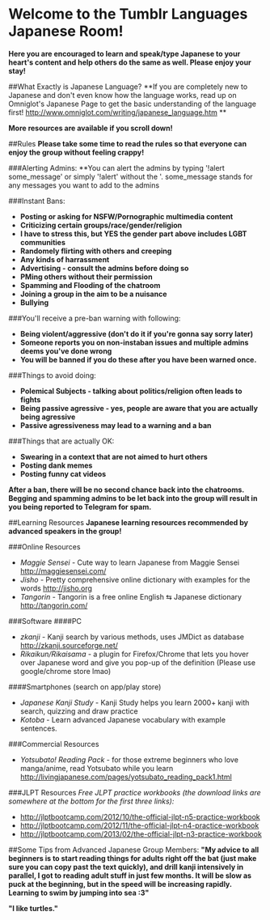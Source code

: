 # Welcome to the Tumblr Languages Japanese Room!

**Here you are encouraged to learn and speak/type Japanese to your heart's content and help others do the same as well.  Please enjoy your stay!**

##What Exactly is Japanese Language?
**If you are completely new to Japanese and don't even know how the language works, read up on Omniglot's Japanese Page to get the basic understanding of the language first! http://www.omniglot.com/writing/japanese_language.htm **

**More resources are available if you scroll down!**

##Rules
**Please take some time to read the rules so that everyone can enjoy the group without feeling crappy!**

###Alerting Admins:
**You can alert the admins by typing '!alert some_message' or simply '!alert' without the '.  some_message stands for any messages you want to add to the admins

###Instant Bans:
* **Posting or asking for NSFW/Pornographic multimedia content**
* **Criticizing certain groups/race/gender/religion**
* **I have to stress this, but YES the gender part above includes LGBT communities**
* **Randomely flirting with others and creeping**
* **Any kinds of harrassment**
* **Advertising - consult the admins before doing so**
* **PMing others without their permission**
* **Spamming and Flooding of the chatroom**
* **Joining a group in the aim to be a nuisance**
* **Bullying**

###You'll receive a pre-ban warning with following:
* **Being violent/aggressive (don't do it if you're gonna say sorry later)**
* **Someone reports you on non-instaban issues and multiple admins deems you've done wrong**
* **You will be banned if you do these after you have been warned once.**

###Things to avoid doing:
* **Polemical Subjects - talking about politics/religion often leads to fights**
* **Being passive agressive - yes, people are aware that you are actually being agressive**
* **Passive agressiveness may lead to a warning and a ban**

###Things that are actually OK:
* **Swearing in a context that are not aimed to hurt others**
* **Posting dank memes**
* **Posting funny cat videos**

**After a ban, there will be no second chance back into the chatrooms.  Begging and spamming admins to be let back into the group will result in you being reported to Telegram for spam.**

##Learning Resources
**Japanese learning resources recommended by advanced speakers in the group!**

###Online Resources
* *Maggie Sensei* - Cute way to learn Japanese from Maggie Sensei http://maggiesensei.com/
* *Jisho* - Pretty comprehensive online dictionary with examples for the words http://jisho.org
* *Tangorin* - Tangorin is a free online English ⇆ Japanese dictionary http://tangorin.com/

###Software
####PC
* *zkanji* - Kanji search by various methods, uses JMDict as database http://zkanji.sourceforge.net/
* *Rikaikun/Rikaisama* - a plugin for Firefox/Chrome that lets you hover over Japanese word and give you pop-up of the definition (Please use google/chrome store lmao)

####Smartphones (search on app/play store)
* *Japanese Kanji Study* - Kanji Study helps you learn 2000+ kanji with search, quizzing and draw practice
* *Kotoba* - Learn advanced Japanese vocabulary with example sentences.

###Commercial Resources
* *Yotsubato! Reading Pack* - for those extreme beginners who love manga/anime, read Yotsubato while you learn http://livingjapanese.com/pages/yotsubato_reading_pack1.html

###JLPT Resources
*Free JLPT practice workbooks (the download links are somewhere at the bottom for the first three links):*
* http://jlptbootcamp.com/2012/10/the-official-jlpt-n5-practice-workbook
* http://jlptbootcamp.com/2012/11/the-official-jlpt-n4-practice-workbook
* http://jlptbootcamp.com/2013/02/the-official-jlpt-n3-practice-workbook

##Some Tips from Advanced Japanese Group Members:
**"My advice to all beginners is to start reading things for adults right off the bat (just make sure you can copy past the text quickly), and drill kanji intensively in parallel, I got to reading adult stuff in just few months.  It will be slow as puck at the beginning, but in the speed will be increasing rapidly.  Learning to swim by jumping into sea :3"**

**"I like turtles."**
